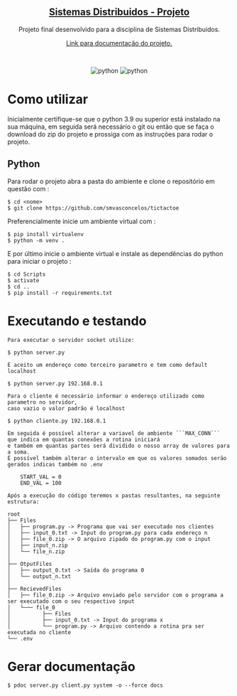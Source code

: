 <!-- PROJECT LOGO -->
<br />
<p align="center">
  <a href="https://github.com/smvasconcelos/tictactoe">
	<h2 align="center">Sistemas Distribuidos - Projeto</h2>
  </a>
  <p align="center">
    Projeto final desenvolvido para a disciplina de Sistemas Distribuidos.
    <br />
  </p>
  <p align="center"><a href="https://smvasconcelos.github.io/distributed_systems/"> Link para documentação do projeto. <a/></p>
	<br />
</p>

<p align="center" >
	<img alt="python" src="https://badges.aleen42.com/src/python.svg">
	<img alt="python" src="https://img.shields.io/badge/3.9-python-blue">
 </p>


# Como utilizar

Inicialmente certifique-se que o python 3.9 ou superior está instalado na sua máquina, em seguida será necessário o git ou então que se faça o download do zip do projeto e prossiga com as instruções para rodar o projeto.

## Python

Para rodar o projeto abra a pasta do ambiente e clone o repositório em questão com :

```
$ cd <nome>
$ git clone https://github.com/smvasconcelos/tictactoe
```


Preferencialmente inicie um ambiente virtual com :

```
$ pip install virtualenv
$ python -m venv .
```

E por último inicie o ambiente virtual e instale as dependências do python para iniciar o projeto :

```
$ cd Scripts
$ activate
$ cd ..
$ pip install -r requirements.txt
```

# Executando e testando

	Para executar o servidor socket utilize:

```
$ python server.py
```

	É aceito um endereço como terceiro parametro e tem como default localhost

```
$ python server.py 192.168.0.1
```
	Para o cliente é necessário informar o endereço utilizado como parametro no servidor,
	caso vazio o valor padrão é localhost
```
$ python cliente.py 192.168.0.1
```
	Em seguida é possível alterar a variavel de ambiente ```MAX_CONN```
	que indica em quantas conexões a rotina iniciará
	e também em quantas partes será dividido o nosso array de valores para a soma.
	É possível também alterar o intervalo em que os valores somados serão gerados indicas também no .env
```
	START_VAL = 0
	END_VAL = 100
```
	Após a execução do código teremos x pastas resultantes, na seguinte estrutura:

	root
	├── Files
	│   ├── program.py -> Programa que vai ser executado nos clientes
	│   ├── input_0.txt -> Input do program.py para cada endereço n
	│   ├── file_0.zip -> O arquivo zipado do program.py com o input
	│   ├── input_n.zip
	│   └── file_n.zip
	│
	├── OtputFiles
	│   ├── output_0.txt -> Saída do programa 0
	│   └── output_n.txt
	│
	├── RecievedFiles
	│   ├── file_0.zip -> Arquivo enviado pelo servidor com o programa a ser executado com o seu respectivo input
	│   └─── file_0
	│          ├── Files
	│          ├── input_0.txt -> Input do programa x
	│          └── program.py -> Arquivo contendo a rotina pra ser executada no cliente
	└── .env


# Gerar documentação

```
$ pdoc server.py client.py system -o --force docs
```
